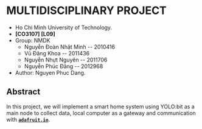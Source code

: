 # MULTIDISCIPLINARY PROJECT
* Ho Chi Minh University of Technology.
* __[CO3107] [L09]__
* Group: NMDK
    - Nguyễn Đoàn Nhật Minh -- 2010416
    - Vũ Đăng Khoa -- 2011436 
    - Nguyễn Nhựt Nguyên -- 2011706 
    - Nguyễn Phúc Đăng -- 2012968
* Author: Nguyen Phuc Dang.

## Abstract
In this project, we will implement a smart home system using YOLO:bit as a main node to collect data, local computer as a gateway and communication with [__`adafruit.io`__](https://io.adafruit.com/).
